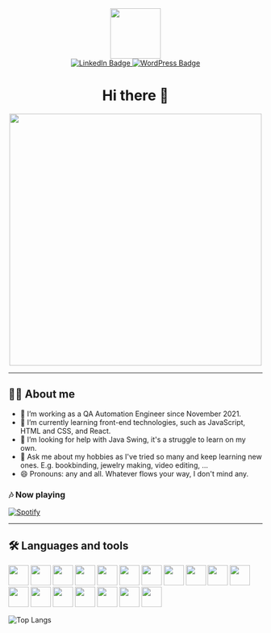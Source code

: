 <div align="center">
    <img src="https://avatars.githubusercontent.com/u/41390133?v=4" width="100"/>
    <br>
    <a href="https://www.linkedin.com/in/eliska-faltynkova/">
        <img src="https://img.shields.io/badge/LinkedIn-blue?style=for-the-badge&logo=linkedin&logoColor=white" alt="LinkedIn Badge"/>
    </a>
    <a href="https://saurich.com/">
        <img src="https://img.shields.io/badge/blog-ffa0ba?style=for-the-badge&logo=wordpress&logoColor=black" alt="WordPress Badge"/>
    </a>
    <br>
    <h1>Hi there 👋</h1>
    <img src="https://media.giphy.com/media/KiXiO1iR3fFhC/giphy-downsized.gif" width="500" />
</div>

---

## 🧑‍💻 About me
- 🔭 I’m working as a QA Automation Engineer since November 2021.
- 🌱 I’m currently learning front-end technologies, such as JavaScript, HTML and CSS, and React.
- 🤔 I’m looking for help with Java Swing, it's a struggle to learn on my own.
- 💬 Ask me about my hobbies as I've tried so many and keep learning new ones. E.g. bookbinding, jewelry making, video editing, ...
- 😄 Pronouns: any and all. Whatever flows your way, I don't mind any.

### 🎶 Now playing
[![Spotify](https://spotify-now-playing-elijabesu.vercel.app/api/spotify)](https://open.spotify.com/user/USER_NAME)

---

## 🛠️ Languages and tools
<div>
    <img src="https://cdn.jsdelivr.net/gh/devicons/devicon/icons/canva/canva-original.svg" width="40" height="40" />
    <img src="https://cdn.jsdelivr.net/gh/devicons/devicon/icons/css3/css3-original.svg" width="40" height="40" />
    <img src="https://cdn.jsdelivr.net/gh/devicons/devicon/icons/debian/debian-original.svg" width="40" height="40" />
    <img src="https://cdn.jsdelivr.net/gh/devicons/devicon/icons/docker/docker-original.svg" width="40" height="40" />
    <img src="https://cdn.jsdelivr.net/gh/devicons/devicon/icons/figma/figma-original.svg" width="40" height="40" />
    <img src="https://cdn.jsdelivr.net/gh/devicons/devicon/icons/git/git-original.svg" width="40" height="40" />
    <img src="https://cdn.jsdelivr.net/gh/devicons/devicon/icons/googlecloud/googlecloud-original.svg" width="40" height="40" />
    <img src="https://cdn.jsdelivr.net/gh/devicons/devicon/icons/html5/html5-original.svg" width="40" height="40" />
    <img src="https://cdn.jsdelivr.net/gh/devicons/devicon/icons/java/java-original.svg" width="40" height="40" />
    <img src="https://cdn.jsdelivr.net/gh/devicons/devicon/icons/javascript/javascript-original.svg" width="40" height="40" />
    <img src="https://cdn.jsdelivr.net/gh/devicons/devicon/icons/jetbrains/jetbrains-original.svg" width="40" height="40" />
    <img src="https://cdn.jsdelivr.net/gh/devicons/devicon/icons/latex/latex-original.svg" width="40" height="40" />
    <img src="https://cdn.jsdelivr.net/gh/devicons/devicon/icons/linux/linux-original.svg" width="40" height="40" />
    <img src="https://cdn.jsdelivr.net/gh/devicons/devicon/icons/microsoftsqlserver/microsoftsqlserver-plain.svg" width="40" height="40" />
    <img src="https://cdn.jsdelivr.net/gh/devicons/devicon/icons/mongodb/mongodb-original.svg" width="40" height="40" />
    <img src="https://cdn.jsdelivr.net/gh/devicons/devicon/icons/postgresql/postgresql-original.svg" width="40" height="40" />
    <img src="https://cdn.jsdelivr.net/gh/devicons/devicon/icons/python/python-original.svg" width="40" height="40" />
    <img src="https://cdn.jsdelivr.net/gh/devicons/devicon/icons/wordpress/wordpress-original.svg" width="40" height="40" />
</div>

<!--
![Top Langs](https://github-readme-stats.vercel.app/api/top-langs/?username=elijabesu&layout=compact&langs_count=6&theme=github_dark)
-->

![Top Langs](https://github-readme-stats-elijabesu.vercel.app/api/top-langs/?username=elijabesu&layout=compact&langs_count=6&theme=github_dark)

<!--
**elijabesu/elijabesu** is a ✨ _special_ ✨ repository because its `README.md` (this file) appears on your GitHub profile.

Here are some ideas to get you started:

- 🔭 I’m currently working on ...
- 🌱 I’m currently learning ...
- 👯 I’m looking to collaborate on ...
- 🤔 I’m looking for help with ...
- 💬 Ask me about ...
- 📫 How to reach me: ...
- 😄 Pronouns: ...
- ⚡ Fun fact: ...
-->
